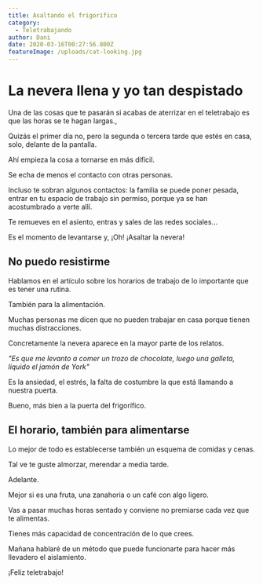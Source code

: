 ```yaml
---
title: Asaltando el frigorífico
category:
  - Teletrabajando
author: Dani
date: 2020-03-16T00:27:56.800Z
featureImage: /uploads/cat-looking.jpg
---
```


# La nevera llena y yo tan despistado

Una de las cosas que te pasarán si acabas de aterrizar en el teletrabajo es que las horas se te hagan largas.,

Quizás el primer día no, pero la segunda o tercera tarde que estés en casa, solo, delante de la pantalla.

Ahí empieza la cosa a tornarse en más difícil.

Se echa de menos el contacto con otras personas.

Incluso te sobran algunos contactos: la familia se puede poner pesada, entrar en tu espacio de trabajo sin permiso, porque ya se han acostumbrado a verte allí.

Te remueves en el asiento, entras y sales de las redes sociales...

Es el momento de levantarse y, ¡Oh! ¡Asaltar la nevera!



## No puedo resistirme

Hablamos en el artículo sobre los horarios de trabajo de lo importante que es tener una rutina.

También para la alimentación.

Muchas personas me dicen que no pueden trabajar en casa porque tienen muchas distracciones.

Concretamente la nevera aparece en la mayor parte de los relatos.



*"Es que me levanto a comer un trozo de chocolate, luego una galleta, liquido el jamón de York"*



Es la ansiedad, el estrés, la falta de costumbre la que está llamando a nuestra puerta.

Bueno, más bien a la puerta del frigorífico.



## El horario, también para alimentarse

Lo mejor de todo es establecerse también un esquema de comidas y cenas.

Tal ve te guste almorzar, merendar a media tarde.

Adelante.

Mejor si es una fruta, una zanahoria o un café con algo ligero.

Vas a pasar muchas horas sentado y conviene no premiarse cada vez que te alimentas.



Tienes más capacidad de concentración de lo que crees.

Mañana hablaré de un método que puede funcionarte para hacer más llevadero el aislamiento.

¡Feliz teletrabajo!



